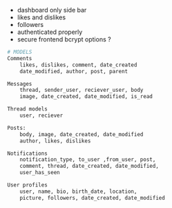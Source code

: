 - dashboard only side bar
- likes and dislikes
- followers
- authenticated properly
- secure frontend bcrypt options ?



```sh
# MODELS
Comments	
    likes, dislikes, comment, date_created
    date_modified, author, post, parent

Messages
    thread, sender_user, reciever_user, body
    image, date_created, date_modified, is_read	

Thread models	
    user, reciever

Posts:
    body, image, date_created, date_modified
    author, likes, dislikes

Notifications
    notification_type, to_user ,from_user, post, 
    comment, thread, date_created, date_modified,
    user_has_seen

User profiles    
    user, name, bio, birth_date, location,
    picture, followers, date_created, date_modified	
```
	



